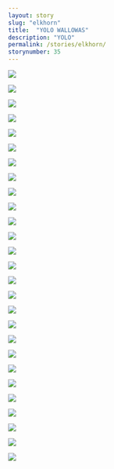 ```yaml
---
layout: story
slug: "elkhorn"
title:  "YOLO WALLOWAS"
description: "YOLO"
permalink: /stories/elkhorn/
storynumber: 35
---
```


![](/images/{{page.slug}}/9653.jpg)

![](/images/{{page.slug}}/9667.jpg)

![](/images/{{page.slug}}/9686.jpg)

![](/images/{{page.slug}}/9697.jpg)

![](/images/{{page.slug}}/9702.jpg)

![](/images/{{page.slug}}/9744.jpg)

![](/images/{{page.slug}}/9753.jpg)

![](/images/{{page.slug}}/9796.jpg)

![](/images/{{page.slug}}/9813.jpg)

![](/images/{{page.slug}}/9822.jpg)

![](/images/{{page.slug}}/9832.jpg)

![](/images/{{page.slug}}/9858.jpg)

![](/images/{{page.slug}}/9882-2.jpg)

![](/images/{{page.slug}}/9887.jpg)

![](/images/{{page.slug}}/9900.jpg)

![](/images/{{page.slug}}/9907.jpg)

![](/images/{{page.slug}}/9922.jpg)

![](/images/{{page.slug}}/9927.jpg)

![](/images/{{page.slug}}/9928-2.jpg)

![](/images/{{page.slug}}/9932.jpg)

![](/images/{{page.slug}}/9941.jpg)

![](/images/{{page.slug}}/9956.jpg)

![](/images/{{page.slug}}/9971.jpg)

![](/images/{{page.slug}}/9987.jpg)

![](/images/{{page.slug}}/0032.jpg)

![](/images/{{page.slug}}/0039.jpg)

![](/images/{{page.slug}}/0044.jpg)
